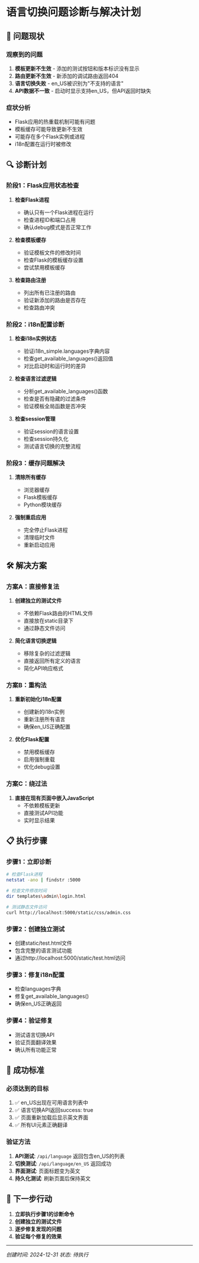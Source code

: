 # 语言切换问题诊断与解决计划

## 🚨 问题现状

### 观察到的问题
1. **模板更新不生效** - 添加的测试按钮和版本标识没有显示
2. **路由更新不生效** - 新添加的调试路由返回404
3. **语言切换失败** - en_US被识别为"不支持的语言"
4. **API数据不一致** - 启动时显示支持en_US，但API返回时缺失

### 症状分析
- Flask应用的热重载机制可能有问题
- 模板缓存可能导致更新不生效
- 可能存在多个Flask实例或进程
- i18n配置在运行时被修改

## 🔍 诊断计划

### 阶段1：Flask应用状态检查
1. **检查Flask进程**
   - 确认只有一个Flask进程在运行
   - 检查进程ID和端口占用
   - 确认debug模式是否正常工作

2. **检查模板缓存**
   - 验证模板文件的修改时间
   - 检查Flask的模板缓存设置
   - 尝试禁用模板缓存

3. **检查路由注册**
   - 列出所有已注册的路由
   - 验证新添加的路由是否存在
   - 检查路由冲突

### 阶段2：i18n配置诊断
1. **检查i18n实例状态**
   - 验证i18n_simple.languages字典内容
   - 检查get_available_languages()返回值
   - 对比启动时和运行时的差异

2. **检查语言过滤逻辑**
   - 分析get_available_languages()函数
   - 检查是否有隐藏的过滤条件
   - 验证模板全局函数是否冲突

3. **检查session管理**
   - 验证session的语言设置
   - 检查session持久化
   - 测试语言切换的完整流程

### 阶段3：缓存问题解决
1. **清除所有缓存**
   - 浏览器缓存
   - Flask模板缓存
   - Python模块缓存

2. **强制重启应用**
   - 完全停止Flask进程
   - 清理临时文件
   - 重新启动应用

## 🛠️ 解决方案

### 方案A：直接修复法
1. **创建独立的测试文件**
   - 不依赖Flask路由的HTML文件
   - 直接放在static目录下
   - 通过静态文件访问

2. **简化语言切换逻辑**
   - 移除复杂的过滤逻辑
   - 直接返回所有定义的语言
   - 简化API响应格式

### 方案B：重构法
1. **重新初始化i18n配置**
   - 创建新的i18n实例
   - 重新注册所有语言
   - 确保en_US正确配置

2. **优化Flask配置**
   - 禁用模板缓存
   - 启用强制重载
   - 优化debug设置

### 方案C：绕过法
1. **直接在现有页面中嵌入JavaScript**
   - 不依赖模板更新
   - 直接测试API功能
   - 实时显示结果

## 📋 执行步骤

### 步骤1：立即诊断
```bash
# 检查Flask进程
netstat -ano | findstr :5000

# 检查文件修改时间
dir templates\admin\login.html

# 测试静态文件访问
curl http://localhost:5000/static/css/admin.css
```

### 步骤2：创建独立测试
- 创建static/test.html文件
- 包含完整的语言测试功能
- 通过http://localhost:5000/static/test.html访问

### 步骤3：修复i18n配置
- 检查languages字典
- 修复get_available_languages()
- 确保en_US正确返回

### 步骤4：验证修复
- 测试语言切换API
- 验证页面翻译效果
- 确认所有功能正常

## 🎯 成功标准

### 必须达到的目标
1. ✅ en_US出现在可用语言列表中
2. ✅ 语言切换API返回success: true
3. ✅ 页面重新加载后显示英文界面
4. ✅ 所有UI元素正确翻译

### 验证方法
1. **API测试**: `/api/language` 返回包含en_US的列表
2. **切换测试**: `/api/language/en_US` 返回成功
3. **界面测试**: 页面标题变为英文
4. **持久化测试**: 刷新页面后保持英文

## 🚀 下一步行动

1. **立即执行步骤1的诊断命令**
2. **创建独立的测试文件**
3. **逐步修复发现的问题**
4. **验证每个修复的效果**

---

*创建时间: 2024-12-31*
*状态: 待执行*
